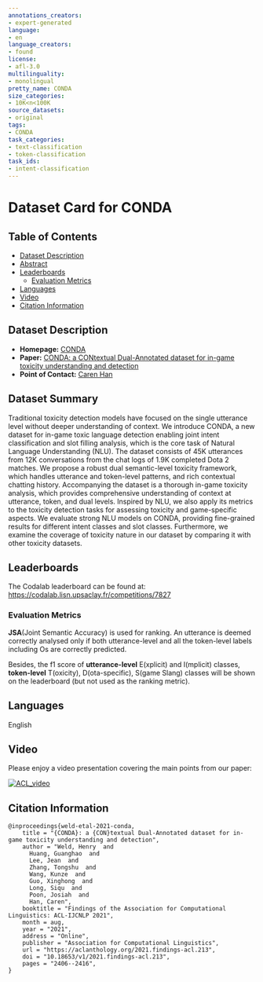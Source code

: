 ```yaml
---
annotations_creators:
- expert-generated
language:
- en
language_creators:
- found
license:
- afl-3.0
multilinguality:
- monolingual
pretty_name: CONDA
size_categories:
- 10K<n<100K
source_datasets:
- original
tags:
- CONDA
task_categories:
- text-classification
- token-classification
task_ids:
- intent-classification
---
```


# Dataset Card for CONDA
## Table of Contents
- [Dataset Description](#dataset-description)
- [Abstract](#dataset-summary)
- [Leaderboards](#leaderboards)
  - [Evaluation Metrics](#evaluation-metrics)
- [Languages](#languages)
- [Video](#video)
- [Citation Information](#citation-information)



## Dataset Description

- **Homepage:** [CONDA](https://github.com/usydnlp/CONDA)
- **Paper:** [CONDA: a CONtextual Dual-Annotated dataset for in-game toxicity understanding and detection](https://arxiv.org/abs/2106.06213)
- **Point of Contact:** [Caren Han](caren.han@sydney.edu.au)


## Dataset Summary

Traditional toxicity detection models have focused on the single utterance level without deeper understanding of context. We introduce CONDA, a new dataset for in-game toxic language detection enabling joint intent classification and slot filling analysis, which is the core task of Natural Language Understanding (NLU). The dataset consists of 45K utterances from 12K conversations from the chat logs of 1.9K completed Dota 2 matches. We propose a robust dual semantic-level toxicity framework, which handles utterance and token-level patterns, and rich contextual chatting history. Accompanying the dataset is a thorough in-game toxicity analysis, which provides comprehensive understanding of context at utterance, token, and dual levels. Inspired by NLU, we also apply its metrics to the toxicity detection tasks for assessing toxicity and game-specific aspects. We evaluate strong NLU models on CONDA, providing fine-grained results for different intent classes and slot classes. Furthermore, we examine the coverage of toxicity nature in our dataset by comparing it with other toxicity datasets.

## Leaderboards
The Codalab leaderboard can be found at: https://codalab.lisn.upsaclay.fr/competitions/7827

### Evaluation Metrics
**JSA**(Joint Semantic Accuracy) is used for ranking. An utterance is deemed correctly analysed only if both utterance-level and all the token-level labels including Os are correctly predicted.

Besides, the f1 score of **utterance-level** E(xplicit) and I(mplicit) classes, **token-level** T(oxicity), D(ota-specific), S(game Slang) classes will be shown on the leaderboard (but not used as the ranking metric).

## Languages

English

## Video
Please enjoy a video presentation covering the main points from our paper:

<p align="centre">

[![ACL_video](https://img.youtube.com/vi/qRCPSSUuf18/0.jpg)](https://www.youtube.com/watch?v=qRCPSSUuf18)
      
</p>      

## Citation Information
```
@inproceedings{weld-etal-2021-conda,
    title = "{CONDA}: a {CON}textual Dual-Annotated dataset for in-game toxicity understanding and detection",
    author = "Weld, Henry  and
      Huang, Guanghao  and
      Lee, Jean  and
      Zhang, Tongshu  and
      Wang, Kunze  and
      Guo, Xinghong  and
      Long, Siqu  and
      Poon, Josiah  and
      Han, Caren",
    booktitle = "Findings of the Association for Computational Linguistics: ACL-IJCNLP 2021",
    month = aug,
    year = "2021",
    address = "Online",
    publisher = "Association for Computational Linguistics",
    url = "https://aclanthology.org/2021.findings-acl.213",
    doi = "10.18653/v1/2021.findings-acl.213",
    pages = "2406--2416",
}
```

